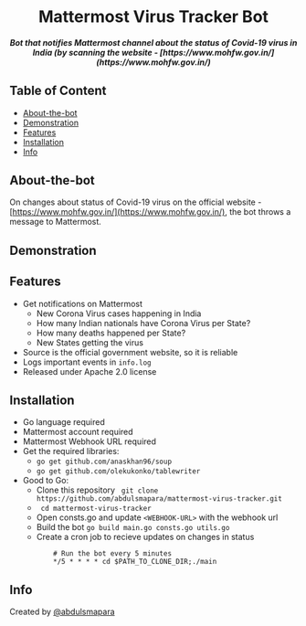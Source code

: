 <p align="center">
	<h1 align="center">Mattermost Virus Tracker Bot</h1>
	<h5 align="center">Bot that notifies Mattermost channel about the status of Covid-19 virus in India (by scanning the website - [https://www.mohfw.gov.in/](https://www.mohfw.gov.in/)</h5>
</p>


## Table of Content
- [About-the-bot](#about-the-bot)
- [Demonstration](#demonstration)
- [Features](#features)
- [Installation](#installation)
- [Info](#info)


## About-the-bot

On changes about status of Covid-19 virus on the official website - [https://www.mohfw.gov.in/](https://www.mohfw.gov.in/), the bot throws a message to Mattermost.

## Demonstration

## Features

- Get notifications on Mattermost
	* New Corona Virus cases happening in India
	* How many Indian nationals have Corona Virus per State?
	* How many deaths happened per State?
	* New States getting the virus
- Source is the official government website, so it is reliable
- Logs important events in ```info.log```
- Released under Apache 2.0 license

## Installation

- Go language required
- Mattermost account required
- Mattermost Webhook URL required
- Get the required libraries:
	* ```go get github.com/anaskhan96/soup```
	* ```go get github.com/olekukonko/tablewriter```
- Good to Go:
	* Clone this repository
	    ``` git clone https://github.com/abdulsmapara/mattermost-virus-tracker.git```
	* ``` cd mattermost-virus-tracker```
	* Open consts.go and update ```<WEBHOOK-URL>``` with the webhook url
	* Build the bot
		```go build main.go consts.go utils.go```
	* Create a cron job to recieve updates on changes in status
		``` crontab -e # Opens an editor
			# Run the bot every 5 minutes
			*/5 * * * * cd $PATH_TO_CLONE_DIR;./main
		```	

## Info

Created by [@abdulsmapara](https://github.com/abdulsmapara)

